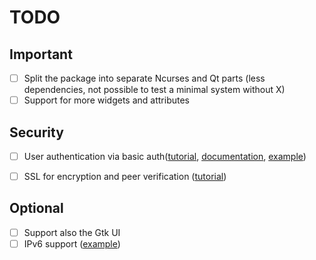 # TODO

## Important

- [ ] Split the package into separate Ncurses and Qt parts
(less dependencies, not possible to test a minimal system without X)
- [ ] Support for more widgets and attributes

## Security

- [ ] User authentication via basic auth([tutorial](
https://www.gnu.org/software/libmicrohttpd/tutorial.html#Supporting-basic-authentication),
[documentation](https://www.gnu.org/software/libmicrohttpd/manual/html_node/microhttpd_002ddauth-basic.html#microhttpd_002ddauth-basic),
[example](https://github.com/Metaswitch/libmicrohttpd/blob/master/src/examples/authorization_example.c))
- [ ] SSL for encryption and peer verification ([tutorial](https://www.gnu.org/software/libmicrohttpd/tutorial.html#Adding-a-layer-of-security))


## Optional

- [ ] Support also the Gtk UI
- [ ] IPv6 support ([example](https://github.com/rboulton/libmicrohttpd/blob/master/src/examples/dual_stack_example.c))